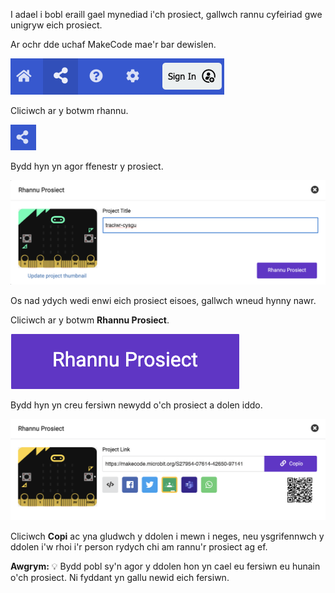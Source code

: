I adael i bobl eraill gael mynediad i'ch prosiect, gallwch rannu cyfeiriad gwe unigryw eich prosiect.

Ar ochr dde uchaf MakeCode mae'r bar dewislen.

![Mae'r bar dewislen MakeCode gyda'r botwm rhannu wedi'i amlygu.](images/topmenu.png)

Cliciwch ar y botwm rhannu.

![Y botwm Rhannu.](images/sharebutton.png)

Bydd hyn yn agor ffenestr y prosiect.

![Mae ffenestr y Prosiect Rhannu gyda'r botwm Rhannu Prosiect yn cael ei arddangos.](images/shareprojectwindow.png)

Os nad ydych wedi enwi eich prosiect eisoes, gallwch wneud hynny nawr.

Cliciwch ar y botwm **Rhannu Prosiect**.

![Y botwm Rhannu Prosiect.](images/shareprojectbutton.png)

Bydd hyn yn creu fersiwn newydd o'ch prosiect a dolen iddo.

![Ffenestr y Prosiect Rhannu gyda'r cyfeiriad cyswllt wedi'i ddangos.](images/sharelink.png)

Cliciwch **Copi** ac yna gludwch y ddolen i mewn i neges, neu ysgrifennwch y ddolen i'w rhoi i'r person rydych chi am rannu'r prosiect ag ef.

**Awgrym:** 💡 Bydd pobl sy'n agor y ddolen hon yn cael eu fersiwn eu hunain o'ch prosiect. Ni fyddant yn gallu newid eich fersiwn.
